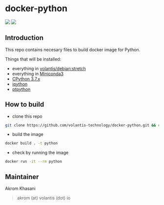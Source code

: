 # docker-python

[![](https://img.shields.io/badge/GitHub-%E2%86%92-brightgreen.svg)](https://github.com/volantis-technology/docker-python) [![](https://img.shields.io/badge/Docker%20Hub-%E2%86%92-blue.svg)](https://hub.docker.com/r/volantis/python)

## Introduction

This repo contains necesary files to build docker image for Python.

Things that will be installed:

- everything in [volantis/debian:stretch](https://hub.docker.com/r/volantis/debian)
- everything in [Miniconda3](https://repo.continuum.io/miniconda)
- [CPython 3.7.x](https://github.com/python/cpython)
- [ipython](https://ipython.org/)
- [ptpython](https://github.com/prompt-toolkit/ptpython)

## How to build

- clone this repo
```bash
git clone https://github.com/volantis-technology/docker-python.git && cd docker-python
```

- build the image
```bash
docker build . -t python
```

- check by running the image
```bash
docker run -it --rm python
```

## Maintainer

Akrom Khasani
> akrom (at) volantis (dot) io
